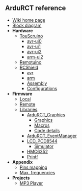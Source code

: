 ## ArduRCT reference ##
  * [Wiki home page](ArduRCT.md)
  * [Block diagram](BlockDiagram.md)
  * **Hardware**
    * [TouScruino](TouScruino.md)
      * [avr-ui0](TouScruinoAvrUi0.md)
      * [avr-ui1](TouScruinoAvrUi1.md)
      * [avr-ui2](TouScruinoAvrUi2.md)
      * [arm-ui2](TouScruinoArmUi2.md)
    * [Remotuino](Remotuino.md)
    * [RCShield](RCShield.md)
      * [avr](RCShieldAvr.md)
      * [arm](RCShieldArm.md)
      * [Assembly](RCShieldAssembly.md)
      * [Configurations](RCShieldOptions.md)
  * **Firmware**
    * [Local](ArduRCTLocal.md)
    * [Remote](ArduRCTRemote.md)
    * [Libraries](Libraries.md)
      * [ArduRCT\_Graphics](LibGraphics.md)
        * [Graphics](LibGraphicsGraphics.md)
        * [Macros](LibGraphicsMacros.md)
        * [Code details](LibGraphicsCodeDetails.md)
      * [ArduRCT\_EventManager](LibEventManager.md)
      * [LCD\_PCD8544](LibLCDPCD8544.md)
        * [Simulator](LibLCDPCD8544Simulator.md)
      * [HMC6352](LibHMC6352.md)
      * [Printf](LibPrintf.md)
  * **Appendix**
    * [Pins mapping](PinMapping.md)
    * [Max. frequencies](MaxFrequencies.md)
  * **Projects**
    * [MP3 Player](MP3Player.md)